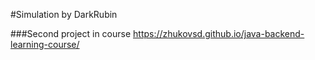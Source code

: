 #Simulation by DarkRubin

###Second project in course https://zhukovsd.github.io/java-backend-learning-course/

